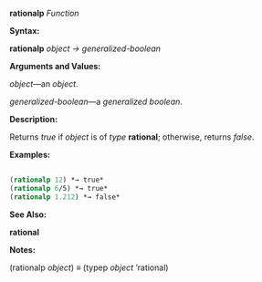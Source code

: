 **rationalp** *Function* 



**Syntax:** 



**rationalp** *object → generalized-boolean* 



**Arguments and Values:** 



*object*—an *object*. 



*generalized-boolean*—a *generalized boolean*. 



**Description:** 



Returns *true* if *object* is of *type* **rational**; otherwise, returns *false*. 



**Examples:**
```lisp
 
(rationalp 12) *→ true* 
(rationalp 6/5) *→ true* 
(rationalp 1.212) *→ false* 

```
**See Also:** 



**rational** 



**Notes:** 



(rationalp *object*) *≡* (typep *object* ’rational) 







 



 



